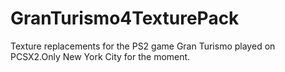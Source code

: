 # GranTurismo4TexturePack
Texture replacements for the PS2 game Gran Turismo played on PCSX2.Only New York City for the moment.
